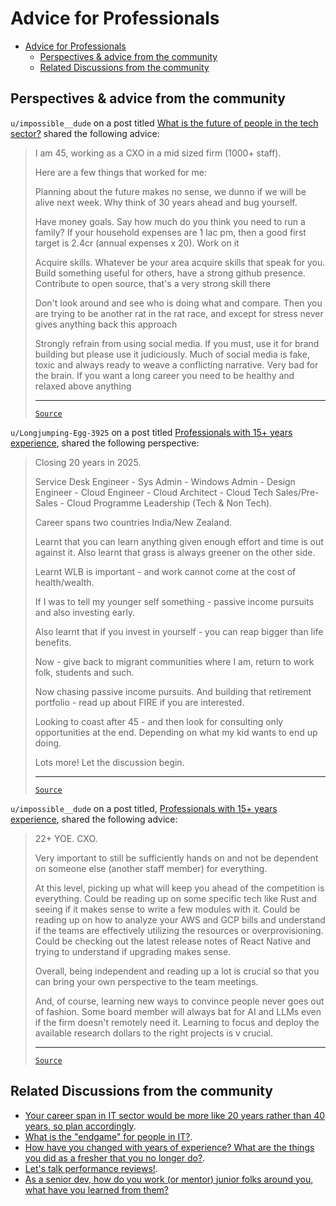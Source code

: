 <!-- omit from toc -->

# Advice for Professionals

- [Advice for Professionals](#advice-for-professionals)
  - [Perspectives \& advice from the community](#perspectives--advice-from-the-community)
  - [Related Discussions from the community](#related-discussions-from-the-community)

## Perspectives & advice from the community

`u/impossible__dude` on a post titled
[What is the future of people in the tech sector?](https://www.reddit.com/r/developersIndia/comments/18ma6fw/what_is_the_future_of_people_in_the_tech_sector/)
shared the following advice:

<blockquote>

I am 45, working as a CXO in a mid sized firm (1000+ staff).

Here are a few things that worked for me:

Planning about the future makes no sense, we dunno if we will be alive next
week. Why think of 30 years ahead and bug yourself.

Have money goals. Say how much do you think you need to run a family? If your
household expenses are 1 lac pm, then a good first target is 2.4cr (annual
expenses x 20). Work on it

Acquire skills. Whatever be your area acquire skills that speak for you. Build
something useful for others, have a strong github presence. Contribute to open
source, that's a very strong skill there

Don't look around and see who is doing what and compare. Then you are trying to
be another rat in the rat race, and except for stress never gives anything back
this approach

Strongly refrain from using social media. If you must, use it for brand building
but please use it judiciously. Much of social media is fake, toxic and always
ready to weave a conflicting narrative. Very bad for the brain. If you want a
long career you need to be healthy and relaxed above anything

---

[`Source`](https://www.reddit.com/r/developersIndia/comments/18ma6fw/comment/ke4fl3a/)

</blockquote>

`u/Longjumping-Egg-3925` on a post titled [Professionals with 15+ years experience](https://www.reddit.com/r/developersIndia/comments/190l8ap/professionals_with_15_years_experience/), shared the following perspective:

<blockquote>

Closing 20 years in 2025.

Service Desk Engineer - Sys Admin - Windows Admin - Design Engineer - Cloud Engineer - Cloud Architect - Cloud Tech Sales/Pre-Sales - Cloud Programme Leadership (Tech & Non Tech).

Career spans two countries India/New Zealand.

Learnt that you can learn anything given enough effort and time is out against it. Also learnt that grass is always greener on the other side.

Learnt WLB is important - and work cannot come at the cost of health/wealth.

If I was to tell my younger self something - passive income pursuits and also investing early.

Also learnt that if you invest in yourself - you can reap bigger than life benefits.

Now - give back to migrant communities where I am, return to work folk, students and such.

Now chasing passive income pursuits. And building that retirement portfolio - read up about FIRE if you are interested.

Looking to coast after 45 - and then look for consulting only opportunities at the end. Depending on what my kid wants to end up doing.

Lots more! Let the discussion begin.

---

[`Source`](https://www.reddit.com/r/developersIndia/comments/190l8ap/comment/kgp5ki4/?utm_source=share&utm_medium=web3x&utm_name=web3xcss&utm_term=1&utm_content=share_button)

</blockquote>

`u/impossible__dude` on a post titled, [Professionals with 15+ years experience](https://www.reddit.com/r/developersIndia/comments/190l8ap/professionals_with_15_years_experience/), shared the following advice:

<blockquote>

22+ YOE. CXO.

Very important to still be sufficiently hands on and not be dependent on someone else (another staff member) for everything.

At this level, picking up what will keep you ahead of the competition is everything. Could be reading up on some specific tech like Rust and seeing if it makes sense to write a few modules with it. Could be reading up on how to analyze your AWS and GCP bills and understand if the teams are effectively utilizing the resources or overprovisioning. Could be checking out the latest release notes of React Native and trying to understand if upgrading makes sense.

Overall, being independent and reading up a lot is crucial so that you can bring your own perspective to the team meetings.

And, of course, learning new ways to convince people never goes out of fashion. Some board member will always bat for AI and LLMs even if the firm doesn't remotely need it. Learning to focus and deploy the available research dollars to the right projects is v crucial.

---

[`Source`](https://www.reddit.com/r/developersIndia/comments/190l8ap/comment/kgpvfe3/?utm_source=share&utm_medium=web3x&utm_name=web3xcss&utm_term=1&utm_content=share_button)

</blockquote>

## Related Discussions from the community

- [Your career span in IT sector would be more like 20 years rather than 40 years, so plan accordingly](https://www.reddit.com/r/developersIndia/comments/1bx1yx4/your_career_span_in_it_sector_would_be_more_like/).
- [What is the "endgame" for people in IT?](https://www.reddit.com/r/developersIndia/comments/1ak1l1j/what_is_the_endgame_for_people_in_it/).
- [How have you changed with years of experience? What are the things you did as a fresher that you no longer do?](https://www.reddit.com/r/developersIndia/comments/1bo7sre/how_have_you_changed_with_years_of_experience/).
- [Let's talk performance reviews!](https://www.reddit.com/r/developersIndia/comments/siqswv/lets_talk_performance_reviews/).
- [As a senior dev, how do you work (or mentor) junior folks around you, what have you learned from them?](https://www.reddit.com/r/developersIndia/comments/15jf4o8/as_a_senior_dev_how_do_you_work_or_mentor_junior/)
